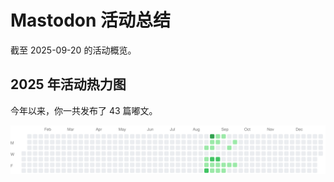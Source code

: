 # Mastodon 活动总结

截至 2025-09-20 的活动概览。

## 2025 年活动热力图

今年以来，你一共发布了 43 篇嘟文。

![Activity Heatmap](./heatmap.svg)